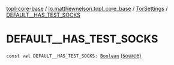 [topl-core-base](../../index.md) / [io.matthewnelson.topl_core_base](../index.md) / [TorSettings](index.md) / [DEFAULT__HAS_TEST_SOCKS](./-d-e-f-a-u-l-t__-h-a-s_-t-e-s-t_-s-o-c-k-s.md)

# DEFAULT__HAS_TEST_SOCKS

`const val DEFAULT__HAS_TEST_SOCKS: `[`Boolean`](https://kotlinlang.org/api/latest/jvm/stdlib/kotlin/-boolean/index.html) [(source)](https://github.com/05nelsonm/TorOnionProxyLibrary-Android/blob/master/topl-core-base/src/main/java/io/matthewnelson/topl_core_base/TorSettings.kt#L127)